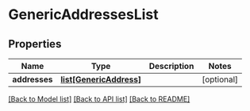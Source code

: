 # GenericAddressesList

## Properties
Name | Type | Description | Notes
------------ | ------------- | ------------- | -------------
**addresses** | [**list[GenericAddress]**](GenericAddress.md) |  | [optional] 

[[Back to Model list]](../README.md#documentation-for-models) [[Back to API list]](../README.md#documentation-for-api-endpoints) [[Back to README]](../README.md)


